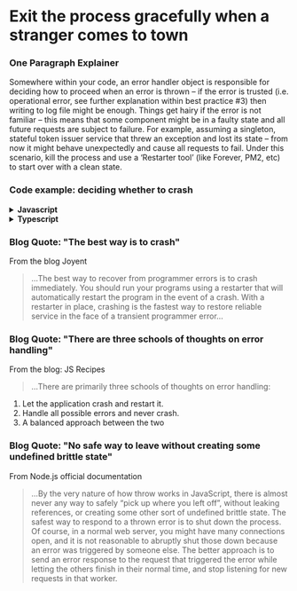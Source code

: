 # Exit the process gracefully when a stranger comes to town

### One Paragraph Explainer

Somewhere within your code, an error handler object is responsible for deciding how to proceed when an error is thrown – if the error is trusted (i.e. operational error, see further explanation within best practice #3) then writing to log file might be enough. Things get hairy if the error is not familiar – this means that some component might be in a faulty state and all future requests are subject to failure. For example, assuming a singleton, stateful token issuer service that threw an exception and lost its state – from now it might behave unexpectedly and cause all requests to fail. Under this scenario, kill the process and use a ‘Restarter tool’ (like Forever, PM2, etc) to start over with a clean state.

### Code example: deciding whether to crash

<details>
<summary><strong>Javascript</strong></summary>

```javascript
// Assuming developers mark known operational errors with error.isOperational=true, read best practice #3
process.on('uncaughtException', (error) => {
  errorManagement.handler.handleError(error);
  if(!errorManagement.handler.isTrustedError(error))
    process.exit(1)
});

// centralized error handler encapsulates error-handling related logic
function errorHandler() {
  this.handleError = (error) => {
    return logger.logError(error)
      .then(sendMailToAdminIfCritical)
      .then(saveInOpsQueueIfCritical)
      .then(determineIfOperationalError);
  }

  this.isTrustedError = (error) => {
    return error.isOperational;
  }
}
```
</details>

<details>
<summary><strong>Typescript</strong></summary>

```typescript
// Assuming developers mark known operational errors with error.isOperational=true, read best practice #3
process.on('uncaughtException', (error: Error) => {
  errorManagement.handler.handleError(error);
  if(!errorManagement.handler.isTrustedError(error))
    process.exit(1)
});

// centralized error object that derives from Node’s Error
export class AppError extends Error {
  public readonly isOperational: boolean;

  constructor(description: string, isOperational: boolean) {
    super(description);
    Object.setPrototypeOf(this, new.target.prototype); // restore prototype chain
    this.isOperational = isOperational;
    Error.captureStackTrace(this);
  }
}

// centralized error handler encapsulates error-handling related logic
class ErrorHandler {
  public async handleError(err: Error): Promise<void> {
    await logger.logError(err);
    await sendMailToAdminIfCritical();
    await saveInOpsQueueIfCritical();
    await determineIfOperationalError();
  };

  public isTrustedError(error: Error) {
    if (error instanceof AppError) {
      return error.isOperational;
    }
    return false;
  }
}

export const handler = new ErrorHandler();
```
</details>

### Blog Quote: "The best way is to crash"

From the blog Joyent

> …The best way to recover from programmer errors is to crash immediately. You should run your programs using a restarter that will automatically restart the program in the event of a crash. With a restarter in place, crashing is the fastest way to restore reliable service in the face of a transient programmer error…

### Blog Quote: "There are three schools of thoughts on error handling"

From the blog: JS Recipes

> …There are primarily three schools of thoughts on error handling:
1. Let the application crash and restart it.
2. Handle all possible errors and never crash.
3. A balanced approach between the two

### Blog Quote: "No safe way to leave without creating some undefined brittle state"

From Node.js official documentation

> …By the very nature of how throw works in JavaScript, there is almost never any way to safely “pick up where you left off”, without leaking references, or creating some other sort of undefined brittle state. The safest way to respond to a thrown error is to shut down the process. Of course, in a normal web server, you might have many connections open, and it is not reasonable to abruptly shut those down because an error was triggered by someone else. The better approach is to send an error response to the request that triggered the error while letting the others finish in their normal time, and stop listening for new requests in that worker.
